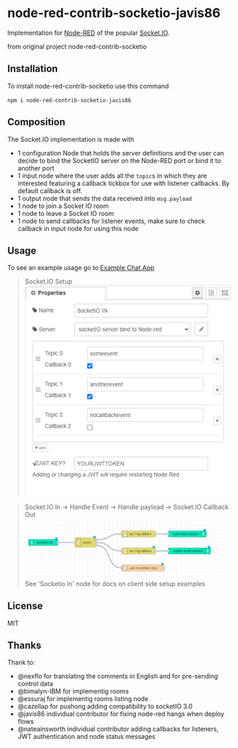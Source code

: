 # node-red-contrib-socketio-javis86
Implementation for [Node-RED](https://nodered.org/) of the popular [Socket.IO](http://socket.io/).

from original project node-red-contrib-socketio



## Installation
To install node-red-contrib-socketio use this command

`npm i node-red-contrib-socketio-javis86`

## Composition
The Socket.IO implementation is made with
* 1 configuration Node that holds the server definitions and the user can decide to bind the SocketIO server on the Node-RED port or bind it to another port
* 1 input node where the user adds all the `topic`s in which they are interested featuring a callback tickbox for use with listener callbacks. By default callback is off.
* 1 output node that sends the data received into `msg.payload`
* 1 node to join a Socket IO room
* 1 node to leave a Socket IO room
* 1 node to send callbacks for listener events, make sure to check callback in input node for using this node

## Usage
To see an example usage go to [Example Chat App](https://flows.nodered.org/flow/71f7da3a14951acb67f94bac1f71812a)

> Socket.IO Setup
![How to use](https://raw.githubusercontent.com/nateainsworth/Git-docs-images/master/node-red-contrib-socketio-server/socketio-in-setup.png "How to use listener callbacks")

> Socket.IO In -> Handle Event -> Handle payload -> Socket.IO Callback Out
![How to use](https://raw.githubusercontent.com/nateainsworth/Git-docs-images/master/node-red-contrib-socketio-server/callbacks-example.png "How to use node socket In with JWT")
See 'Socketio In' node for docs on client side setup examples


## License
MIT

## Thanks
Thank to: 
* @nexflo for translating the comments in English and for pre-sending control data 
* @bimalyn-IBM for implementig rooms
* @essuraj for implementig rooms listing node
* @cazellap for pushong adding compatibility to socketIO 3.0
* @javis86 individual contributor for fixing node-red hangs when deploy flows
* @nateainsworth individual contributor adding callbacks for listeners, JWT authentication and node status messages


